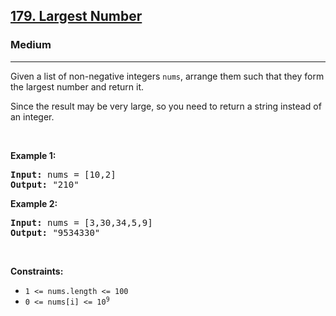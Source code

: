<h2><a href="https://leetcode.com/problems/largest-number/">179. Largest Number</a></h2><h3>Medium</h3><hr><div><p>Given a list of non-negative integers <code data-copier-init="true">nums</code>, arrange them such that they form the largest number and return it.</p>

<p>Since the result may be very large, so you need to return a string instead of an integer.</p>

<p>&nbsp;</p>
<p><strong class="example">Example 1:</strong></p>

<pre data-copier-init="true"><strong>Input:</strong> nums = [10,2]
<strong>Output:</strong> "210"
</pre>

<p><strong class="example">Example 2:</strong></p>

<pre data-copier-init="true"><strong>Input:</strong> nums = [3,30,34,5,9]
<strong>Output:</strong> "9534330"
</pre>

<p>&nbsp;</p>
<p><strong>Constraints:</strong></p>

<ul>
	<li><code data-copier-init="true">1 &lt;= nums.length &lt;= 100</code></li>
	<li><code data-copier-init="true">0 &lt;= nums[i] &lt;= 10<sup>9</sup></code></li>
</ul>
</div>